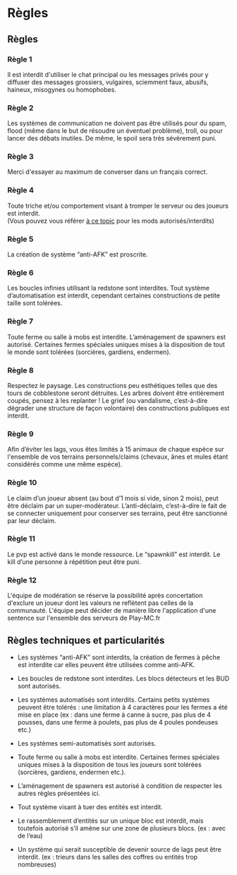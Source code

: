 # Règles

## Règles

### Règle 1

Il est interdit d'utiliser le chat principal ou les messages privés pour y diffuser des messages grossiers, vulgaires, sciemment faux, abusifs, haineux, misogynes ou homophobes.

### Règle 2

Les systèmes de communication ne doivent pas être utilisés pour du spam, flood \(même dans le but de résoudre un éventuel problème\), troll, ou pour lancer des débats inutiles. De même, le spoil sera très sévèrement puni.

### Règle 3

Merci d'essayer au maximum de converser dans un français correct.

### Règle 4

Toute triche et/ou comportement visant à tromper le serveur ou des joueurs est interdit.  
\(Vous pouvez vous référer [à ce topic](http://play-mc.fr/forum/d/110-mods-interdits-mods-autoris-s) pour les mods autorisés/interdits\)

### Règle 5

La création de système “anti-AFK” est proscrite.

### Règle 6

Les boucles infinies utilisant la redstone sont interdites. Tout système d’automatisation est interdit, cependant certaines constructions de petite taille sont tolérées.

### Règle 7

Toute ferme ou salle à mobs est interdite. L’aménagement de spawners est autorisé. Certaines fermes spéciales uniques mises à la disposition de tout le monde sont tolérées \(sorcières, gardiens, endermen\).

### Règle 8

Respectez le paysage. Les constructions peu esthétiques telles que des tours de cobblestone seront détruites. Les arbres doivent être entièrement coupés, pensez à les replanter ! Le grief \(ou vandalisme, c’est-à-dire dégrader une structure de façon volontaire\) des constructions publiques est interdit.

### Règle 9

Afin d’éviter les lags, vous êtes limités à 15 animaux de chaque espèce sur l'ensemble de vos terrains personnels/claims \(chevaux, ânes et mules étant considérés comme une même espèce\).

### Règle 10

Le claim d’un joueur absent \(au bout d’1 mois si vide, sinon 2 mois\), peut être déclaim par un super-modérateur. L’anti-déclaim, c’est-à-dire le fait de se connecter uniquement pour conserver ses terrains, peut être sanctionné par leur déclaim.

### Règle 11

Le pvp est activé dans le monde ressource. Le “spawnkill” est interdit. Le kill d’une personne à répétition peut être puni.

### Règle 12

L'équipe de modération se réserve la possibilité après concertation d'exclure un joueur dont les valeurs ne reflètent pas celles de la communauté. L'équipe peut décider de manière libre l'application d'une sentence sur l'ensemble des serveurs de Play-MC.fr

## Règles techniques et particularités

- Les systèmes “anti-AFK” sont interdits, la création de fermes à pêche est interdite car elles peuvent être utilisées comme anti-AFK.

- Les boucles de redstone sont interdites. Les blocs détecteurs et les BUD sont autorisés.

- Les systèmes automatisés sont interdits. Certains petits systèmes peuvent être tolérés : une limitation à 4 caractères pour les fermes a été mise en place \(ex : dans une ferme à canne à sucre, pas plus de 4 pousses, dans une ferme à poulets, pas plus de 4 poules pondeuses etc.\)

- Les systèmes semi-automatisés sont autorisés.

- Toute ferme ou salle à mobs est interdite. Certaines fermes spéciales uniques mises à la disposition de tous les joueurs sont tolérées \(sorcières, gardiens, endermen etc.\).

- L’aménagement de spawners est autorisé à condition de respecter les autres règles présentées ici.

- Tout système visant à tuer des entités est interdit.

- Le rassemblement d’entités sur un unique bloc est interdit, mais toutefois autorisé s’il amène sur une zone de plusieurs blocs. \(ex : avec de l’eau\)

- Un système qui serait susceptible de devenir source de lags peut être interdit. \(ex : trieurs dans les salles des coffres ou entités trop nombreuses\)

